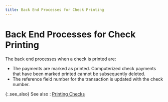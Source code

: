 ```yaml
---
title: Back End Processes for Check Printing
---
```


# Back End Processes for Check Printing


The back end processes when a check is printed are:

- The payments are marked as printed.  Computerized check payments that have been marked printed cannot be subsequently deleted.
- The reference field number for the transaction is updated with the check number.



{:.see_also}
See also
: [Printing Checks]({{site.acc_baseurl}}/vendor-payments-and-refunds/payment-jrnl-proc/printing-checks/printing_checks.html)
